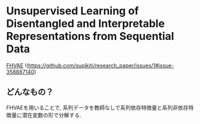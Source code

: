 # Unsupervised Learning of Disentangled and Interpretable Representations from Sequential Data
[FHVAE](https://arxiv.org/pdf/1709.07902.pdf)
!(https://github.com/supikiti/research_paper/issues/1#issue-358887140)

## どんなもの？
FHVAEを用いることで, 系列データを教師なしで系列依存特徴量と系列非依存特徴量に潜在変数の形で分解する. 
